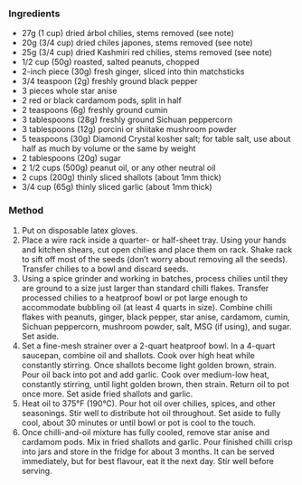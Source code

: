 ### Ingredients
* 27g (1 cup) dried árbol chilies, stems removed (see note)
* 20g (3/4 cup) dried chiles japones, stems removed (see note)
* 25g (3/4 cup) dried Kashmiri red chilies, stems removed (see note)
* 1/2 cup (50g) roasted, salted peanuts, chopped
* 2-inch piece (30g) fresh ginger, sliced into thin matchsticks
* 3/4 teaspoon (2g) freshly ground black pepper
* 3 pieces whole star anise
* 2 red or black cardamom pods, split in half
* 2 teaspoons (6g) freshly ground cumin
* 3 tablespoons (28g) freshly ground Sichuan peppercorn
* 3 tablespoons (12g) porcini or shiitake mushroom powder
* 5 teaspoons (30g) Diamond Crystal kosher salt; for table salt, use about half as much by volume or the same by weight
* 2 tablespoons (20g) sugar
* 2 1/2 cups (500g) peanut oil, or any other neutral oil
* 2 cups (200g) thinly sliced shallots (about 1mm thick)
* 3/4 cup (65g) thinly sliced garlic (about 1mm thick)

### Method

1. Put on disposable latex gloves.
2. Place a wire rack inside a quarter- or half-sheet tray. Using your hands and kitchen shears, cut open chilies and place them on rack. Shake rack to sift off most of the seeds (don’t worry about removing all the seeds). Transfer chilies to a bowl and discard seeds.
3. Using a spice grinder and working in batches, process chilies until they are ground to a size just larger than standard chilli flakes. Transfer processed chilies to a heatproof bowl or pot large enough to accommodate bubbling oil (at least 4 quarts in size). Combine chilli flakes with peanuts, ginger, black pepper, star anise, cardamom, cumin, Sichuan peppercorn, mushroom powder, salt, MSG (if using), and sugar. Set aside.
4. Set a fine-mesh strainer over a 2-quart heatproof bowl. In a 4-quart saucepan, combine oil and shallots. Cook over high heat while constantly stirring. Once shallots become light golden brown, strain. Pour oil back into pot and add garlic. Cook over medium-low heat, constantly stirring, until light golden brown, then strain. Return oil to pot once more. Set aside fried shallots and garlic.
5. Heat oil to 375°F (190°C). Pour hot oil over chilies, spices, and other seasonings. Stir well to distribute hot oil throughout. Set aside to fully cool, about 30 minutes or until bowl or pot is cool to the touch.
6. Once chilli-and-oil mixture has fully cooled, remove star anise and cardamom pods. Mix in fried shallots and garlic. Pour finished chilli crisp into jars and store in the fridge for about 3 months. It can be served immediately, but for best flavour, eat it the next day. Stir well before serving.


